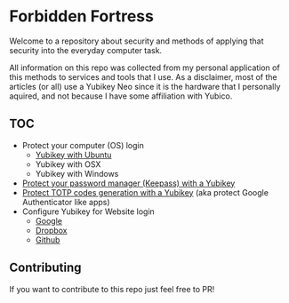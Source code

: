 # Forbidden Fortress

Welcome to a repository about security and methods of applying that security into the everyday computer task.

All information on this repo was collected from my personal application of this methods to services and tools that I use. As a disclaimer, most of the articles (or all) use a Yubikey Neo since it is the hardware that I personally aquired, and not because I have some affiliation with Yubico.

## TOC

- Protect your computer (OS) login
	- [Yubikey with Ubuntu](Login-in-Ubuntu-with-Yubikey.md)
	- Yubikey with OSX
	- Yubikey with Windows
- [Protect your password manager (Keepass) with a Yubikey](Yubikey-with-Keepass.md)
- [Protect TOTP codes generation with a Yubikey](TOTP-Codes-Generation-with-a-Yubikey.md) (aka protect Google Authenticator like apps)
- Configure Yubikey for Website login
	- [Google](https://www.yubico.com/support/knowledge-base/categories/articles/how-to-use-your-yubikey-with-google/)
	- [Dropbox](https://www.dropbox.com/help/363?_tk=mb&_camp=product-announce&_ad=u2f&_net=hc-2sv#2fa-security-keys)
	- [Github](https://help.github.com/articles/configuring-two-factor-authentication-via-fido-u2f/)

## Contributing

If you want to contribute to this repo just feel free to PR!
